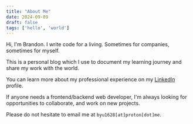 ```yaml
---
title: "About Me"
date: 2024-09-09
draft: false
tags: ['hello', 'world']
---
```


Hi, I'm Brandon. I write code for a living. Sometimes for companies, sometimes for myself.

This is a personal blog which I use to document my learning journey and share my work with the world.

You can learn more about my professional experience on my [LinkedIn](https://www.linkedin.com/in/gohanko/) profile.

If anyone needs a frontend/backend web developer, I'm always looking for opportunities to collaborate, and work on new projects. 

Please do not hesitate to email me at `byu1628[at]proton[dot]me`.
